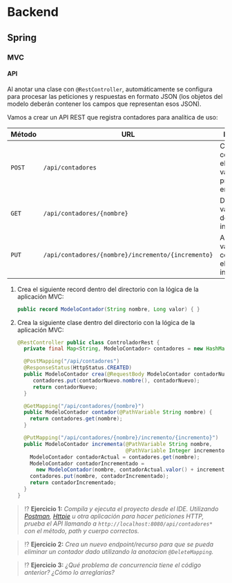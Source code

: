 # Backend

## Spring

### MVC

#### API

Al anotar una clase con `@RestController`, automáticamente se configura para procesar las peticiones y respuestas en formato JSON (los objetos del modelo deberán contener los campos que representan esos JSON).

Vamos a crear un API REST que registra contadores para analítica de uso:

| Método | URL | Descripción |
|--------|-----|-------------|
| `POST` | `/api/contadores` | Crea un contador con el nombre y valor inicial proporcionado en el cuerpo |
| `GET`  | `/api/contadores/{nombre}` | Devuelve el valor actual del contador indicado |
| `PUT`  | `/api/contadores/{nombre}/incremento/{incremento}` | Actualiza el valor del contador con el incremento indicado |

1. Crea el siguiente record dentro del directorio con la lógica de la aplicación MVC:

   ```java
   public record ModeloContador(String nombre, Long valor) { }
   ```

1. Crea la siguiente clase dentro del directorio con la lógica de la aplicación MVC:

   ```java
   @RestController public class ControladorRest {
     private final Map<String, ModeloContador> contadores = new HashMap<>();

     @PostMapping("/api/contadores")
     @ResponseStatus(HttpStatus.CREATED)
     public ModeloContador crea(@RequestBody ModeloContador contadorNuevo) {
        contadores.put(contadorNuevo.nombre(), contadorNuevo);
        return contadorNuevo;
     }

     @GetMapping("/api/contadores/{nombre}")
     public ModeloContador contador(@PathVariable String nombre) {
       return contadores.get(nombre);
     }

     @PutMapping("/api/contadores/{nombre}/incremento/{incremento}")
     public ModeloContador incrementa(@PathVariable String nombre, 
                                      @PathVariable Integer incremento) {
       ModeloContador contadorActual = contadores.get(nombre);
       ModeloContador contadorIncrementado = 
         new ModeloContador(nombre, contadorActual.valor() + incremento);
       contadores.put(nombre, contadorIncrementado);
       return contadorIncrementado;
     }
   }
   ```

> ⁉️ **Ejercicio 1:** _Compila y ejecuta el proyecto desde el IDE. Utilizando [Postman](https://www.postman.com/), [Httpie](https://httpie.io/) u otra aplicación para hacer peticiones HTTP, prueba el API llamando a `http://localhost:8080/api/contadores*` con el método, path y cuerpo correctos._

> ⁉️ **Ejercicio 2:** _Crea un nuevo endpoint/recurso para que se pueda eliminar un contador dado utilizando la anotacion `@DeleteMapping`._

> ⁉️ **Ejercicio 3:** _¿Qué problema de concurrencia tiene el código anterior? ¿Cómo lo arreglarías?_